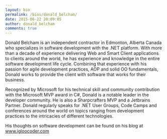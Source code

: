 ```yaml
---
layout: bio
permalink: /bios/donald_belcham/
date: 2015-06-22 20:09:05
author: donald_belcham
comments: true
---
```


Donald Belcham is an independent contractor in Edmonton, Alberta Canada who specializes in software development with the .NET platform.  With more than a decade of experience delivering Web and Smart Client applications to clients around the world, he has experience and knowledge in the entire software development life cycle.  Combining that experience with his passion for agile development practices, AOP and solid OO fundamentals, Donald works to provide the client with software that works for their business.  

Recognized by Microsoft for his technical skill and community contribution with the Microsoft MVP award in C#, Donald is a notable leader in the developer community.  He is also a Sharpcrafters MVP and a Jetbrains Partner.  Donald regularly speaks for .NET User Groups, Code Camps and conferences around the world on topics ranging from development practices to the intricacies of different technologies.  

His thoughts on software development can be found on his blog at www.igloocoder.com

